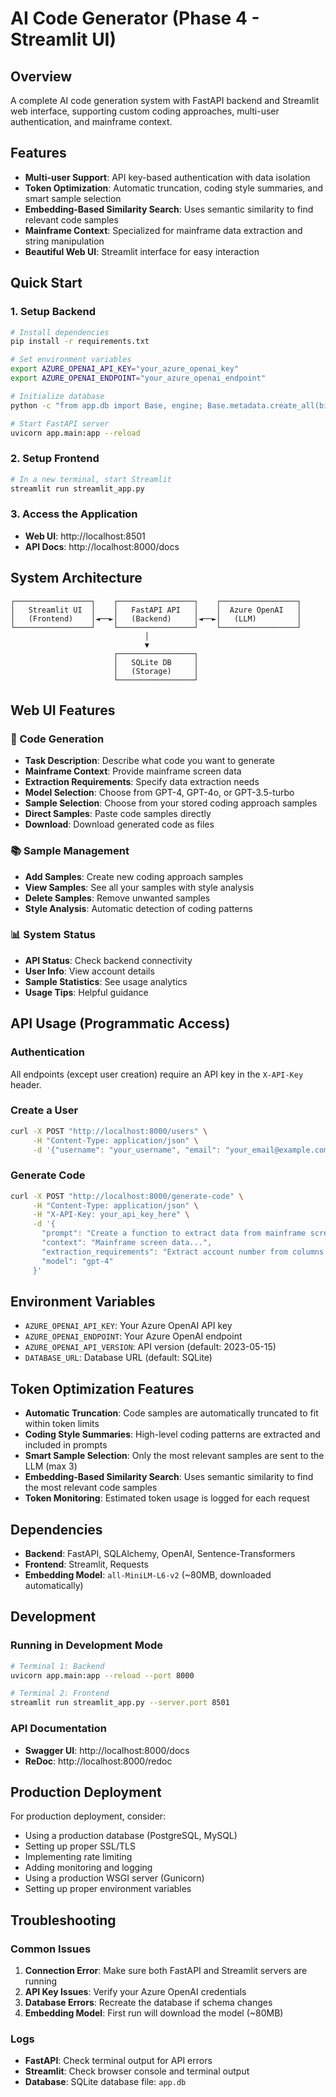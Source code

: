 # AI Code Generator (Phase 4 - Streamlit UI)

## Overview
A complete AI code generation system with FastAPI backend and Streamlit web interface, supporting custom coding approaches, multi-user authentication, and mainframe context.

## Features
- **Multi-user Support**: API key-based authentication with data isolation
- **Token Optimization**: Automatic truncation, coding style summaries, and smart sample selection
- **Embedding-Based Similarity Search**: Uses semantic similarity to find relevant code samples
- **Mainframe Context**: Specialized for mainframe data extraction and string manipulation
- **Beautiful Web UI**: Streamlit interface for easy interaction

## Quick Start

### 1. Setup Backend
```bash
# Install dependencies
pip install -r requirements.txt

# Set environment variables
export AZURE_OPENAI_API_KEY="your_azure_openai_key"
export AZURE_OPENAI_ENDPOINT="your_azure_openai_endpoint"

# Initialize database
python -c "from app.db import Base, engine; Base.metadata.create_all(bind=engine)"

# Start FastAPI server
uvicorn app.main:app --reload
```

### 2. Setup Frontend
```bash
# In a new terminal, start Streamlit
streamlit run streamlit_app.py
```

### 3. Access the Application
- **Web UI**: http://localhost:8501
- **API Docs**: http://localhost:8000/docs

## System Architecture

```
┌─────────────────┐    ┌─────────────────┐    ┌─────────────────┐
│   Streamlit UI  │    │   FastAPI API   │    │  Azure OpenAI   │
│   (Frontend)    │◄──►│   (Backend)     │◄──►│   (LLM)         │
└─────────────────┘    └─────────────────┘    └─────────────────┘
                              │
                              ▼
                       ┌─────────────────┐
                       │   SQLite DB     │
                       │   (Storage)     │
                       └─────────────────┘
```

## Web UI Features

### 🚀 Code Generation
- **Task Description**: Describe what code you want to generate
- **Mainframe Context**: Provide mainframe screen data
- **Extraction Requirements**: Specify data extraction needs
- **Model Selection**: Choose from GPT-4, GPT-4o, or GPT-3.5-turbo
- **Sample Selection**: Choose from your stored coding approach samples
- **Direct Samples**: Paste code samples directly
- **Download**: Download generated code as files

### 📚 Sample Management
- **Add Samples**: Create new coding approach samples
- **View Samples**: See all your samples with style analysis
- **Delete Samples**: Remove unwanted samples
- **Style Analysis**: Automatic detection of coding patterns

### 📊 System Status
- **API Status**: Check backend connectivity
- **User Info**: View account details
- **Sample Statistics**: See usage analytics
- **Usage Tips**: Helpful guidance

## API Usage (Programmatic Access)

### Authentication
All endpoints (except user creation) require an API key in the `X-API-Key` header.

### Create a User
```bash
curl -X POST "http://localhost:8000/users" \
     -H "Content-Type: application/json" \
     -d '{"username": "your_username", "email": "your_email@example.com"}'
```

### Generate Code
```bash
curl -X POST "http://localhost:8000/generate-code" \
     -H "Content-Type: application/json" \
     -H "X-API-Key: your_api_key_here" \
     -d '{
       "prompt": "Create a function to extract data from mainframe screen",
       "context": "Mainframe screen data...",
       "extraction_requirements": "Extract account number from columns 10-20",
       "model": "gpt-4"
     }'
```

## Environment Variables
- `AZURE_OPENAI_API_KEY`: Your Azure OpenAI API key
- `AZURE_OPENAI_ENDPOINT`: Your Azure OpenAI endpoint
- `AZURE_OPENAI_API_VERSION`: API version (default: 2023-05-15)
- `DATABASE_URL`: Database URL (default: SQLite)

## Token Optimization Features
- **Automatic Truncation**: Code samples are automatically truncated to fit within token limits
- **Coding Style Summaries**: High-level coding patterns are extracted and included in prompts
- **Smart Sample Selection**: Only the most relevant samples are sent to the LLM (max 3)
- **Embedding-Based Similarity Search**: Uses semantic similarity to find the most relevant code samples
- **Token Monitoring**: Estimated token usage is logged for each request

## Dependencies
- **Backend**: FastAPI, SQLAlchemy, OpenAI, Sentence-Transformers
- **Frontend**: Streamlit, Requests
- **Embedding Model**: `all-MiniLM-L6-v2` (~80MB, downloaded automatically)

## Development

### Running in Development Mode
```bash
# Terminal 1: Backend
uvicorn app.main:app --reload --port 8000

# Terminal 2: Frontend
streamlit run streamlit_app.py --server.port 8501
```

### API Documentation
- **Swagger UI**: http://localhost:8000/docs
- **ReDoc**: http://localhost:8000/redoc

## Production Deployment
For production deployment, consider:
- Using a production database (PostgreSQL, MySQL)
- Setting up proper SSL/TLS
- Implementing rate limiting
- Adding monitoring and logging
- Using a production WSGI server (Gunicorn)
- Setting up proper environment variables

## Troubleshooting

### Common Issues
1. **Connection Error**: Make sure both FastAPI and Streamlit servers are running
2. **API Key Issues**: Verify your Azure OpenAI credentials
3. **Database Errors**: Recreate the database if schema changes
4. **Embedding Model**: First run will download the model (~80MB)

### Logs
- **FastAPI**: Check terminal output for API errors
- **Streamlit**: Check browser console and terminal output
- **Database**: SQLite database file: `app.db`